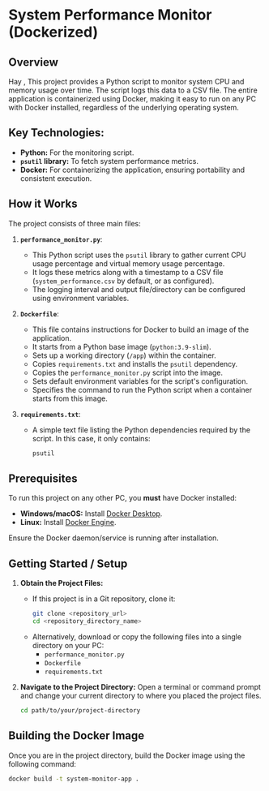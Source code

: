 # System Performance Monitor (Dockerized)

## Overview
Hay ,
This project provides a Python script to monitor system CPU and memory usage over time. The script logs this data to a CSV file. The entire application is containerized using Docker, making it easy to run on any PC with Docker installed, regardless of the underlying operating system.

## **Key Technologies:**
* **Python:** For the monitoring script.
* **`psutil` library:** To fetch system performance metrics.
* **Docker:** For containerizing the application, ensuring portability and consistent execution.

## How it Works

The project consists of three main files:

1.  **`performance_monitor.py`**:
    * This Python script uses the `psutil` library to gather current CPU usage percentage and virtual memory usage percentage.
    * It logs these metrics along with a timestamp to a CSV file (`system_performance.csv` by default, or as configured).
    * The logging interval and output file/directory can be configured using environment variables.

2.  **`Dockerfile`**:
    * This file contains instructions for Docker to build an image of the application.
    * It starts from a Python base image (`python:3.9-slim`).
    * Sets up a working directory (`/app`) within the container.
    * Copies `requirements.txt` and installs the `psutil` dependency.
    * Copies the `performance_monitor.py` script into the image.
    * Sets default environment variables for the script's configuration.
    * Specifies the command to run the Python script when a container starts from this image.

3.  **`requirements.txt`**:
    * A simple text file listing the Python dependencies required by the script. In this case, it only contains:
        ```txt
        psutil
        ```

## Prerequisites

To run this project on any other PC, you **must** have Docker installed:

* **Windows/macOS:** Install [Docker Desktop](https://www.docker.com/products/docker-desktop/).
* **Linux:** Install [Docker Engine](https://docs.docker.com/engine/install/).

Ensure the Docker daemon/service is running after installation.

## Getting Started / Setup

1.  **Obtain the Project Files:**
    * If this project is in a Git repository, clone it:
        ```bash
        git clone <repository_url>
        cd <repository_directory_name>
        ```
    * Alternatively, download or copy the following files into a single directory on your PC:
        * `performance_monitor.py`
        * `Dockerfile`
        * `requirements.txt`

2.  **Navigate to the Project Directory:**
    Open a terminal or command prompt and change your current directory to where you placed the project files.
    ```bash
    cd path/to/your/project-directory
    ```

## Building the Docker Image

Once you are in the project directory, build the Docker image using the following command:

```bash
docker build -t system-monitor-app .